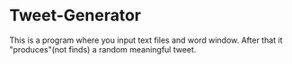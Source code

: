 # Tweet-Generator
This is a program where you input text files and word window. After that it "produces"(not finds) a random meaningful tweet.
